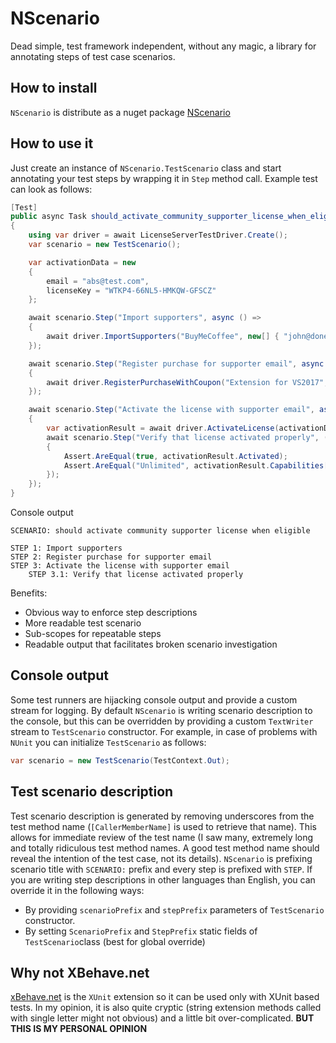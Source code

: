 # NScenario
Dead simple, test framework independent, without any magic, a library for annotating steps of test case scenarios.

## How to install
`NScenario` is distribute as a nuget package [NScenario](https://www.nuget.org/packages/NScenario/)


## How to use it

Just create an instance of `NScenario.TestScenario` class and start annotating your test steps by wrapping it in `Step` method call.
Example test can look as follows:

```cs
[Test]
public async Task should_activate_community_supporter_license_when_eligible()
{
    using var driver = await LicenseServerTestDriver.Create();
    var scenario = new TestScenario();

    var activationData = new
    {
        email = "abs@test.com",
        licenseKey = "WTKP4-66NL5-HMKQW-GFSCZ"
    };

    await scenario.Step("Import supporters", async () =>
    {
        await driver.ImportSupporters("BuyMeCoffee", new[] { "john@done.com", "jane@done.com", activationData.email });
    });

    await scenario.Step("Register purchase for supporter email", async () =>
    {
        await driver.RegisterPurchaseWithCoupon("Extension for VS2017", activationData.email, activationData.licenseKey, "OssSupporter");
    });

    await scenario.Step("Activate the license with supporter email", async () =>
    {
        var activationResult = await driver.ActivateLicense(activationData.email, activationData.licenseKey);
        await scenario.Step("Verify that license activated properly", () =>
        {
            Assert.AreEqual(true, activationResult.Activated);
            Assert.AreEqual("Unlimited", activationResult.Capabilities["VsVersion"]);
        });
    });
}
```

Console output

```plaintext
SCENARIO: should activate community supporter license when eligible

STEP 1: Import supporters
STEP 2: Register purchase for supporter email
STEP 3: Activate the license with supporter email
    STEP 3.1: Verify that license activated properly
```

Benefits:
- Obvious way to enforce step descriptions
- More readable test scenario
- Sub-scopes for repeatable steps
- Readable output that facilitates broken scenario investigation

## Console output
Some test runners are hijacking console output and provide a custom stream for logging. By default `NScenario` is writing scenario description to the console, but this can be overridden by providing a custom `TextWriter` stream to `TestScenario` constructor. For example, in case of problems with `NUnit` you can initialize `TestScenario` as follows:

```cs
var scenario = new TestScenario(TestContext.Out);
```

## Test scenario description
Test scenario description is generated by removing underscores from the test method name (`[CallerMemberName]` is used to retrieve that name). This allows for immediate review of the test name (I saw many, extremely long and totally ridiculous test method names. A good test method name should reveal the intention of the test case, not its details).
`NScenario` is prefixing scenario title with `SCENARIO:` prefix and every step is prefixed with `STEP`. If you are writing step descriptions in other languages than English, you can override it in the following ways:
- By providing `scenarioPrefix` and `stepPrefix` parameters of `TestScenario` constructor.
- By setting `ScenarioPrefix` and  `StepPrefix` static fields of `TestScenario`class (best for global override)


## Why not XBehave.net

[xBehave.net](https://github.com/adamralph/xbehave.net) is the `XUnit` extension so it can be used only with XUnit based tests. In my opinion, it is also quite cryptic (string extension methods called with single letter might not obvious) and a little bit over-complicated. **BUT THIS IS MY PERSONAL OPINION**
